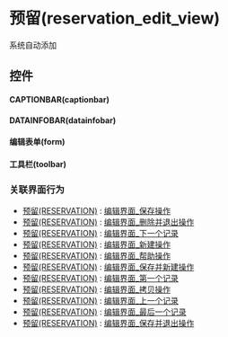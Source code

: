 # 预留(reservation_edit_view)  <!-- {docsify-ignore-all} -->


系统自动添加



## 控件
#### CAPTIONBAR(captionbar)
#### DATAINFOBAR(datainfobar)
#### 编辑表单(form)
#### 工具栏(toolbar)


### 关联界面行为
  * [预留(RESERVATION)](module/crm/reservation) : [编辑界面_保存操作](module/crm/reservation#界面行为)
  * [预留(RESERVATION)](module/crm/reservation) : [编辑界面_删除并退出操作](module/crm/reservation#界面行为)
  * [预留(RESERVATION)](module/crm/reservation) : [编辑界面_下一个记录](module/crm/reservation#界面行为)
  * [预留(RESERVATION)](module/crm/reservation) : [编辑界面_新建操作](module/crm/reservation#界面行为)
  * [预留(RESERVATION)](module/crm/reservation) : [编辑界面_帮助操作](module/crm/reservation#界面行为)
  * [预留(RESERVATION)](module/crm/reservation) : [编辑界面_保存并新建操作](module/crm/reservation#界面行为)
  * [预留(RESERVATION)](module/crm/reservation) : [编辑界面_第一个记录](module/crm/reservation#界面行为)
  * [预留(RESERVATION)](module/crm/reservation) : [编辑界面_拷贝操作](module/crm/reservation#界面行为)
  * [预留(RESERVATION)](module/crm/reservation) : [编辑界面_上一个记录](module/crm/reservation#界面行为)
  * [预留(RESERVATION)](module/crm/reservation) : [编辑界面_最后一个记录](module/crm/reservation#界面行为)
  * [预留(RESERVATION)](module/crm/reservation) : [编辑界面_保存并退出操作](module/crm/reservation#界面行为)

<script>
 const { createApp } = Vue
  createApp({
    data() {
      return {

      }
    }
  }).use(ElementPlus).mount('#app')
</script>